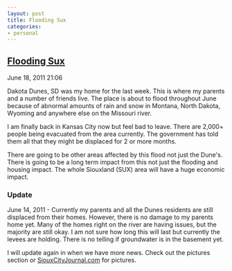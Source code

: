 ```yaml
---
layout: post
title: Flooding Sux
categories: 
- personal
---
```

<div>
  <h2><a href="/posts/8">Flooding Sux</a></h2>
  <p>June 18, 2011 21:06</p>
  <div><p class="intro"><span class="first-letter">D</span>akota Dunes, SD was my home for the last week.  This is where my parents and a number of friends live.  The place is about to flood throughout June because of abnormal amounts of rain and snow in Montana, North Dakota, Wyoming and anywhere else on the Missouri river.
</p>
<p>
I am finally back in Kansas City now but feel bad to leave.  There are 2,000+ people being evacuated from the area currently.  The government has told them all that they might be displaced for 2 or more months.
</p>
<p>
There are going to be other areas affected by this flood not just the Dune's. There is going to be a long term impact from this not just the flooding and housing impact.  The whole Siouxland (SUX) area will have a huge economic impact.
</p>
<h3>Update</h3>
<p>
June 14, 2011 - Currently my parents and all the Dunes residents are still displaced from their homes.  However, there is no damage to my parents home yet.  Many of the homes right on the river are having issues, but the majority are still okay.  I am not sure how long this will last but currently the levees are holding.  There is no telling if groundwater is in the basement yet.
</p>
<p>
I will update again in when we have more news.  Check out the pictures section or <a href="http://www.SiouxCityJournal.com">SiouxCityJournal.com</a> for pictures.
</p></div>
</div>